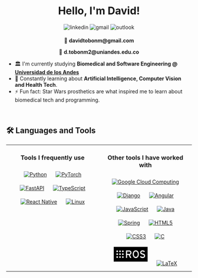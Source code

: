 
<h1 align="center">Hello, I'm David!</h1>

<div align="center">
<a style="text-decoration: none;" href="https://linkedin.com/in/davidtobonmolina" target="_blank">
<img src=https://img.shields.io/badge/linkedin-%230077B5.svg?style=for-the-badge&logo=linkedin&logoColor=white alt=linkedin style="margin-bottom: 5px;" />
</a>
<a style="text-decoration:none;" href="mailto:davidtobonm@gmail.com" target="_blank">
<img src=https://img.shields.io/badge/Gmail-D14836?style=for-the-badge&logo=gmail&logoColor=white alt=gmail style="margin-bottom: 5px;">
</a>
<a style="text-decoration:none;" href="mailto:d.tobonm2@uniandes.edu.co" target="_blank">
<img src=https://img.shields.io/badge/Microsoft_Outlook-0078D4?style=for-the-badge&logo=microsoft-outlook&logoColor=white alt=outlook style="margin-bottom: 5px;">
</a>
<p>📧 <b>davidtobonm@gmail.com</b></p>
<p>📧 <b>d.tobonm2@uniandes.edu.co</b> </p>
<!-- <a href="https://www.kaggle.com/davidtobonm " target="_blank">
<img src=https://img.shields.io/badge/kaggle-%2344BAE8.svg?&style=for-the-badge&logo=kaggle&logoColor=white alt=kaggle style="margin-bottom: 5px;" />
</a>  -->
</div> 

<!--<img src="https://media3.giphy.com/media/v1.Y2lkPTc5MGI3NjExMXBwbmpnbXdwYjF3MDJtM3FjZGw4OGRtaDU5ZGk0djR5dm16a3h5bCZlcD12MV9pbnRlcm5hbF9naWZfYnlfaWQmY3Q9Zw/Nx0rz3jtxtEre/giphy.webp" alt="hello there" align="right" height="" width="300" />  
-->
<div align="left">
<!-- <img src="https://rishavanand.github.io/static/images/greetings.gif" align="center" style="width: 100%" /> -->

<!-- - 🔭 I’m currently working on **[Multiple Sclerosis Spinal Cord Lesions Detection](https://github.com/sergiocanar/Ms-Multi-Spine)** -->
- 🏛️ I'm currently studying **Biomedical and Software Engineering @ [Universidad de los Andes](https://www.uniandes.edu.co/)**
- 🌱 Constantly learning about **Artificial Intelligence, Computer Vision and Health Tech**. 
- ⚡ Fun fact: Star Wars prosthetics are what inspired me to learn about biomedical tech and programming.
</div>

<br/> 

## 🛠️ Languages and Tools 

<div align="center">
<table><tr><td valign="top" width="50%">

<div align="center">  
<h3> Tools I frequently use </h3>
<a href="https://www.python.org/" target="_blank"><img style="margin: 10px" src="https://cdn.jsdelivr.net/gh/devicons/devicon/icons/python/python-original.svg" alt="Python" height="40" /></a>  
<a href="https://pytorch.org/" target="_blank"><img style="margin: 10px" src="https://profilinator.rishav.dev/skills-assets/pytorch-icon.svg" alt="PyTorch" height="40" /></a>
<a href="https://fastapi.tiangolo.com/" target="_blank"><img style="margin: 10px" src="https://icon.icepanel.io/Technology/svg/FastAPI.svg" alt="FastAPI" height="40"></a>
<a href="https://www.typescriptlang.org/" target="_blank"><img style="margin: 10px" src="https://profilinator.rishav.dev/skills-assets/typescript-original.svg" alt="TypeScript" height="40" /></a>
<a href="https://reactnative.dev/" target="_blank"><img style="margin: 10px" src="https://www.svgrepo.com/show/452092/react.svg" alt="React Native" height="40" /></a>
<a href="https://www.linux.org/" target="_blank"><img style="margin: 10px" src="https://profilinator.rishav.dev/skills-assets/linux-original.svg" alt="Linux" height="40" /></a>  
</div>
  

</td><td valign="top" width="50%">

<div align="center">  
<h3> Other tools I have worked with </h3>
<a href="https://cloud.google.com/" target="_blank"><img style="margin: 10px" src="https://www.svgrepo.com/show/448223/gcp.svg" alt="Google Cloud Computing" height="40" /></a>
<a href="https://www.djangoproject.com/" target="_blank"><img style="margin: 10px" src="https://www.svgrepo.com/show/353657/django-icon.svg" alt="Django" height="40" /></a> 
<a href="https://angular.io" target="_blank"><img style="margin: 10px" src="https://cdn.simpleicons.org/angular/DD0031" alt="Angular" height="40" /></a>
<a href="https://www.javascript.com/" target="_blank"><img style="margin: 10px" src="https://profilinator.rishav.dev/skills-assets/javascript-original.svg" alt="JavaScript" height="40" /></a>  
<a href="https://www.java.com/" target="_blank"><img style="margin: 10px" src="https://profilinator.rishav.dev/skills-assets/java-original-wordmark.svg" alt="Java" height="40" /></a>
<a href="https://spring.io/" target="_blank"><img style="margin: 10px" src="https://profilinator.rishav.dev/skills-assets/springio-icon.svg" alt="Spring" height="40" /></a>
<a href="https://en.wikipedia.org/wiki/HTML5" target="_blank"><img style="margin: 10px" src="https://cdn.jsdelivr.net/gh/devicons/devicon/icons/html5/html5-original.svg" alt="HTML5" height="40" /></a>  
<a href="https://www.w3schools.com/css/" target="_blank"><img style="margin: 10px" src="https://cdn.jsdelivr.net/gh/devicons/devicon/icons/css3/css3-original.svg" alt="CSS3" height="40" /></a>  
<a href="https://www.cprogramming.com/" target="_blank"><img style="margin: 10px" src="https://profilinator.rishav.dev/skills-assets/c-original.svg" alt="C" height="40" /></a>  
<a href="https://www.ros.org/" target="_blank"><img style="margin: 10px" src="ros.png" alt="ROS" height="40" /></a>  
<a href="https://www.latex-project.org/" target="_blank"><img style="margin: 10px" src="https://profilinator.rishav.dev/skills-assets/latex.png" alt="LaTeX" height="40" /></a>
</div>

</td></tr></table>  
</div>


<br/>  

<!-- <div align="center">
<img src="https://komarev.com/ghpvc/?username=DavidTobonIBIO&&style=flat-square" align="center" />
</div>   -->

<br />
